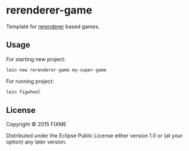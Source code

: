 # rerenderer-game

Template for [rerenderer](https://github.com/rerenderer/rerenderer) based games.

## Usage

For starting new project:

```bash
lein new rerenderer-game my-super-game
```

For running project:

```bash
lein figwheel
```

## License

Copyright © 2015 FIXME

Distributed under the Eclipse Public License either version 1.0 or (at
your option) any later version.
